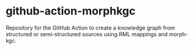 # github-action-morphkgc
Repository for the GitHub Action to create a knowledge graph from structured or semi-structured sources using RML mappings and morph-kgc. 
     